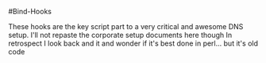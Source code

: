 #Bind-Hooks

These hooks are the key script part to a very critical and awesome DNS setup.
I'll not repaste the corporate setup documents here though
In retrospect I look back and it and wonder if it's best done in perl... but it's old code
